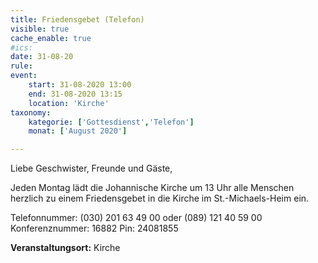 ```yaml
---
title: Friedensgebet (Telefon)
visible: true
cache_enable: true
#ics: 
date: 31-08-20
rule: 
event:
	start: 31-08-2020 13:00
	end: 31-08-2020 13:15
	location: 'Kirche'
taxonomy:
	kategorie: ['Gottesdienst','Telefon']
	monat: ['August 2020']

---
```

Liebe Geschwister, Freunde und Gäste,

Jeden Montag lädt die Johannische Kirche um 13 Uhr alle Menschen herzlich zu einem Friedensgebet in die Kirche im St.-Michaels-Heim ein.

Telefonnummer: (030) 201 63 49 00 oder (089) 121 40 59 00
Konferenznummer: 16882
Pin: 24081855



**Veranstaltungsort:** Kirche

